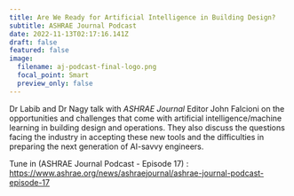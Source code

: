 ```yaml
---
title: Are We Ready for Artificial Intelligence in Building Design?
subtitle: ASHRAE Journal Podcast
date: 2022-11-13T02:17:16.141Z
draft: false
featured: false
image:
  filename: aj-podcast-final-logo.png
  focal_point: Smart
  preview_only: false
---
```

Dr Labib and Dr Nagy talk with *ASHRAE Journal* Editor John Falcioni on the opportunities and challenges that come with artificial intelligence/machine learning in building design and operations. They also discuss the questions facing the industry in accepting these new tools and the difficulties in preparing the next generation of AI-savvy engineers. 

Tune in (ASHRAE Journal Podcast - Episode 17) : <https://www.ashrae.org/news/ashraejournal/ashrae-journal-podcast-episode-17>
